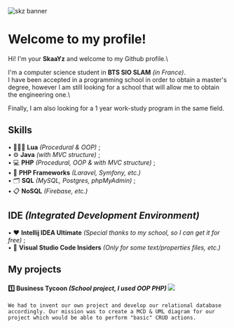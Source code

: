 <img src="https://cdn.discordapp.com/attachments/942861572198518794/968269576573952020/Banner_github.jpg" alt="skz banner">

# Welcome to my profile!
Hi! I'm your **SkaaYz** and welcome to my Github profile.\

I'm a computer science student in **BTS SIO SLAM** *(in France)*.\
I have been accepted in a programming school in order to obtain a master's degree, however I am still looking for a school that will allow me to obtain the engineering one.\

Finally, I am also looking for a 1 year work-study program in the same field.

## Skills
• 👨🏻‍💻 **Lua** *(Procedural & OOP)* ;\
• ⚙️ **Java** *(with MVC structure)* ;\
• 💻 **PHP** *(Procedural, OOP & with MVC structure)* ;\
• 🤖 **PHP Frameworks** *(Laravel, Symfony, etc.)*\
• 🗂 **SQL** *(MySQL, Postgres, phpMyAdmin)* ;\
• 📋 **NoSQL** *(Firebase, etc.)*

## IDE *(Integrated Development Environment)*
• ❤️ **Intellij IDEA Ultimate** *(Special thanks to my school, so I can get it for free)* ;\
• 📝 **Visual Studio Code Insiders** *(Only for some text/properties files, etc.)*

## My projects
#### 1️⃣ **Business Tycoon** *(School project, I used **OOP PHP**)* <img src=https://badgen.net/badge/Status/Done/green>

```
We had to invent our own project and develop our relational database accordingly. Our mission was to create a MCD & UML diagram for our project which would be able to perform "basic" CRUD actions.
```

<!--
## Actual Projects
- 1️⃣ **Business Tycoon** *(School project, I used **OOP PHP**)* <img src=https://badgen.net/badge/Status/Done/green>
> We had to invent our own project and develop our relational database accordingly. Our mission was to create a MCD & UML diagram for our project which would be able to perform "basic" CRUD actions.
- 2️⃣ **GSB Gestion Visites** *(School project, I used **OOP PHP**)* <img src=https://badgen.net/badge/Status/Done/green>
> The objective of this first project was to connect our database to the site in PHP and to be able to perform "CRUD" type actions. Thus a schedule of conditions had been given and we had to respect it.
- 3️⃣ **GSB Médecins** *(School project, I used **Java** & **JavaFX**)* <img src=https://badgen.net/badge/Status/Done/green>
> The main objective of this project was to create a fat client, that is to say an application or a software *(what I did)* in Java or any other language allowing to realize object-oriented code. With that the request was to be able to carry out actions of addition, reading, modification and deletion *(CRUD)*.
- 4️⃣ *(rework)* **Portfolio** *(Personal project, I'm using **OOP PHP**)* <img src=https://badgen.net/badge/Status/WIP/orange>
> Personal project consisting in the creation of my portfolio in order to display my different "skills" to future employers. This has been very useful to me more than once. The server is hosted by OVH, the address however will not be given for the moment. *(I am reworking the whole site)*.
-->
